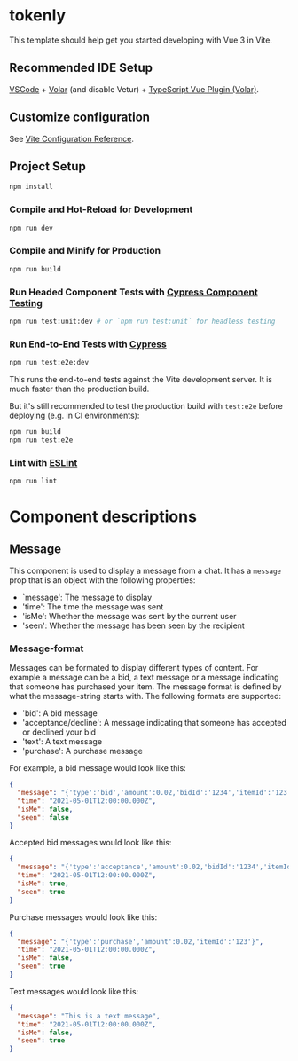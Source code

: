 # tokenly

This template should help get you started developing with Vue 3 in Vite.

## Recommended IDE Setup

[VSCode](https://code.visualstudio.com/) + [Volar](https://marketplace.visualstudio.com/items?itemName=Vue.volar) (and disable Vetur) + [TypeScript Vue Plugin (Volar)](https://marketplace.visualstudio.com/items?itemName=Vue.vscode-typescript-vue-plugin).

## Customize configuration

See [Vite Configuration Reference](https://vitejs.dev/config/).

## Project Setup

```sh
npm install
```

### Compile and Hot-Reload for Development

```sh
npm run dev
```

### Compile and Minify for Production

```sh
npm run build
```

### Run Headed Component Tests with [Cypress Component Testing](https://on.cypress.io/component)

```sh
npm run test:unit:dev # or `npm run test:unit` for headless testing
```

### Run End-to-End Tests with [Cypress](https://www.cypress.io/)

```sh
npm run test:e2e:dev
```

This runs the end-to-end tests against the Vite development server.
It is much faster than the production build.

But it's still recommended to test the production build with `test:e2e` before deploying (e.g. in CI environments):

```sh
npm run build
npm run test:e2e
```

### Lint with [ESLint](https://eslint.org/)

```sh
npm run lint
```

# Component descriptions

## Message

This component is used to display a message from a chat. It has a `message` prop that is an object with the following properties:

  * `message': The message to display
  * 'time': The time the message was sent
  * 'isMe': Whether the message was sent by the current user
  * 'seen': Whether the message has been seen by the recipient

### Message-format

Messages can be formated to display different types of content. For example a message can be a bid, a text message or a message indicating that someone has purchased your item. The message format is defined by what the message-string starts with. The following formats are supported:

  * 'bid': A bid message
  * 'acceptance/decline': A message indicating that someone has accepted or declined your bid
  * 'text': A text message
  * 'purchase': A purchase message

For example, a bid message would look like this:

```json
{
  "message": "{'type':'bid','amount':0.02,'bidId':'1234','itemId':'123'}",
  "time": "2021-05-01T12:00:00.000Z",
  "isMe": false,
  "seen": false
}
```

Accepted bid messages would look like this:

```json
{
  "message": "{'type':'acceptance','amount':0.02,'bidId':'1234','itemId':'123'}",
  "time": "2021-05-01T12:00:00.000Z",
  "isMe": true,
  "seen": true
}
```

Purchase messages would look like this:

```json
{
  "message": "{'type':'purchase','amount':0.02,'itemId':'123'}",
  "time": "2021-05-01T12:00:00.000Z",
  "isMe": false,
  "seen": true
}
```

Text messages would look like this:

```json
{
  "message": "This is a text message",
  "time": "2021-05-01T12:00:00.000Z",
  "isMe": false,
  "seen": true
}
```
